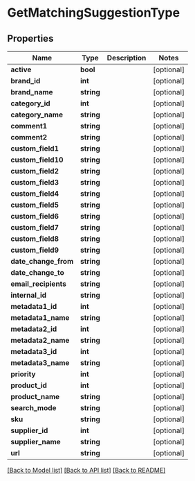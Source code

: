 # GetMatchingSuggestionType

## Properties
Name | Type | Description | Notes
------------ | ------------- | ------------- | -------------
**active** | **bool** |  | [optional] 
**brand_id** | **int** |  | [optional] 
**brand_name** | **string** |  | [optional] 
**category_id** | **int** |  | [optional] 
**category_name** | **string** |  | [optional] 
**comment1** | **string** |  | [optional] 
**comment2** | **string** |  | [optional] 
**custom_field1** | **string** |  | [optional] 
**custom_field10** | **string** |  | [optional] 
**custom_field2** | **string** |  | [optional] 
**custom_field3** | **string** |  | [optional] 
**custom_field4** | **string** |  | [optional] 
**custom_field5** | **string** |  | [optional] 
**custom_field6** | **string** |  | [optional] 
**custom_field7** | **string** |  | [optional] 
**custom_field8** | **string** |  | [optional] 
**custom_field9** | **string** |  | [optional] 
**date_change_from** | **string** |  | [optional] 
**date_change_to** | **string** |  | [optional] 
**email_recipients** | **string** |  | [optional] 
**internal_id** | **string** |  | [optional] 
**metadata1_id** | **int** |  | [optional] 
**metadata1_name** | **string** |  | [optional] 
**metadata2_id** | **int** |  | [optional] 
**metadata2_name** | **string** |  | [optional] 
**metadata3_id** | **int** |  | [optional] 
**metadata3_name** | **string** |  | [optional] 
**priority** | **int** |  | [optional] 
**product_id** | **int** |  | [optional] 
**product_name** | **string** |  | [optional] 
**search_mode** | **string** |  | [optional] 
**sku** | **string** |  | [optional] 
**supplier_id** | **int** |  | [optional] 
**supplier_name** | **string** |  | [optional] 
**url** | **string** |  | [optional] 

[[Back to Model list]](../README.md#documentation-for-models) [[Back to API list]](../README.md#documentation-for-api-endpoints) [[Back to README]](../README.md)


